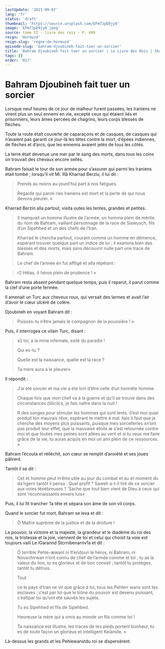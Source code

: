```yaml
---
lastUpdate: '2021-09-07'
lang: 'fr'
status: 'draft'
thumbnail: 'https://source.unsplash.com/EFm7JpD9jy8'
image: 'EFm7JpD9jy8.jpeg'
source: tome VI - livre des rois - P. 499
reign: 'Hormuzd'
reign-slug: 'regne-de-hormuzd'
episode-slug: 'bahram-djoubineh-fait-tuer-un-sorcier'
title: 'Bahram Djoubineh fait tuer un sorcier | Le Livre des Rois | Shâhnâmeh'
tags: []
order: '017'
---
```


<!-- LTeX: language=fr -->

# Bahram Djoubineh fait tuer un sorcier

Lorsque neuf heures de ce jour de malheur furent passées, les Iraniens ne virent plus un seul ennemi en vie, excepté ceux qui étaient liés et prisonniers, leurs âmes percées de chagrins, leurs corps blessés de flèches.

Toute la route était couverte de caparaçons et de casques, de casques qui n’avaient pas garanti ce jour-là les têtes contre la mort, d’épées indiennes, de flèches et d’arcs, que les ennemis avaient jetés de tous les côtés.

La terre était devenue une mer par le sang des morts, dans tous les coins on trouvait des chevaux encore sellés.

Bahram faisait le tour de son armée pour s’assurer qui parmi les Iraniens était tombé ; lorsqu’il vit Ml. lîlâ
Kharrad Berziu, il lui dit :

> Prends au moins au-jourd’hui part à nos fatigues.
>
> Regarde qui parmi ries Iraniens est mort et la perte de qui nous devons pleurer. »

Kharrad Berzin alla partout, visita outes les tentes, grandes et petites.
>
> Il manquait un homme illustre de l’armée, un homme plein de mérite. du nom de Bahram, vaillant personnage de la race de Siawusch, fils d’un Sipehhed et un des chefs de l’Iran.
>
> Kharrad le chercha partout, courant comme un homme en démence, espérant trouver quelque part un indice de lui ; il examina bien des blessés et des morts, mais sans découvrir nulle part une trace de Bahram.
>
> Le chef de l’armée en fut affligé et alla répétant :

> r2 Hélas, ô héros plein de prudence ! »

Bahram resta absent pendant quelque temps, puis il reparut, il parut comme la clef d’une porte fermée.

Il amenait un Turc aux cheveux roux, qui versait des larmes et avait l’air d’avoir le cœur ulcéré de colère.

Djoubineh en voyant Bahram dit :

> Puisses-tu n’être jamais le compagnon de la poussière ! »

Puis, il interrogea ce vilain Turc, disant :

> si) toi, à la mine infernale, exilé du paradis !
>
> Qui es-tu ?
>
> Quelle est la naissance, quelle est la race ?
>
> Ta mère aura à le pleurer»

Il répondit :

> J’ai été sorcier et ma vie a été loin d’être celle d’un honnête homme.
>
> Chaque fois que mon chef va à la guerre et qu’il se trouve dans des circonstances (liliicilcs, je fais naître dans la nuit !
>
> R des songes pour stimuler les hommes qui sont lents. (l’est moi quiai produit ton mauvais rêve, espérant te mettre à mal. liais il faut que je cherche des moyens plus puissants, puisque mes sorcelleries xn’ont pas produit leur effet, que la mauvaise étoile
æ s’est retournée contre moi et que toutes mes peines sont allées au vent et si tu veux me faire grâce de la vie, tu auras acquis en moi un ami plein de ce ressources. »

Bahram l’écouta et réiléchit, son cœur se remplit d’anxiété et ses joues pâlirent.

Tantôt il se dit :

> Cet et homme peut m’être utile au jour du combat et au et moment du da’ngern tantôt il pensa : Quel profit \* Saweh a-t-il tiré de ce sorcier aux voies ténébreuses ? ’Sache que tout bien vient de Dieu à ceux qui sont ’reconnaissants envers luis»

Puis, il lui fit trancher ’la tête et sépara son âme de son vil corps.

Quand le sorcier fut mort, Bahram se leva et dit :

> Ô Maître suprême de la justice et de la droiture !

Le pouvoir, la victoire et la majesté, la grandeur et le diadème du roi des rois, la tristesse et la joie, viennent de toi et celui qui choisit ta voie est toujours vaili Le lGarannd Stcrnibenarriv1a et dit :

> Ô terrible Pehle-æwanl ni lt’eridoun le héros, ni Bahram, ni Nouschirwan n’ont connu de chef de l’armée comme et toi ; tu as la valeur du lion, tu es glorieux et de bon conseil ; tantôt tu protéges, tantôt tu détruis.
>
> Tout
>
> ce le pays d’Iran ne vit que grâce à toi, tous les Pehlerr wans sont tes esclaves ; c’est par toi que le trône du pouvoir est devenu puissant, c’esttpar toi qu’ont été sauvés les sujets.
>
> Tu es Sipehhed et fils de Sipehbed.
>
> Heureuse la mère qui a omis au monde un fils comme toi !
>
> Ta naissance est illustre, les traces de tes pieds portent bonheur, tu es de toute façon un glorieux et intelligent Keïanide. »

Là-dessus les grands et les Pehlewanstdu roi se dispersèrent.
